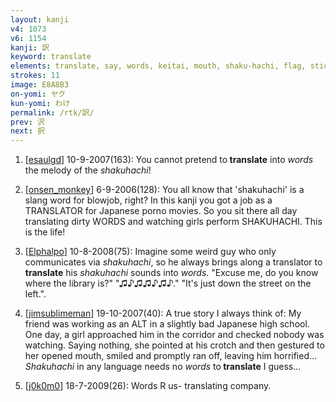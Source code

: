 ```yaml
---
layout: kanji
v4: 1073
v6: 1154
kanji: 訳
keyword: translate
elements: translate, say, words, keitai, mouth, shaku-hachi, flag, stick
strokes: 11
image: E8A8B3
on-yomi: ヤク
kun-yomi: わけ
permalink: /rtk/訳/
prev: 沢
next: 択
---
```


1) [<a href="http://kanji.koohii.com/profile/esaulgd">esaulgd</a>] 10-9-2007(163): You cannot pretend to<strong> translate</strong> into <em>words</em> the melody of the <em>shakuhachi</em>!

2) [<a href="http://kanji.koohii.com/profile/onsen_monkey">onsen_monkey</a>] 6-9-2006(128): You all know that &#039;shakuhachi&#039; is a slang word for blowjob, right? In this kanji you got a job as a TRANSLATOR for Japanese porno movies. So you sit there all day translating dirty WORDS and watching girls perform SHAKUHACHI. This is the life!

3) [<a href="http://kanji.koohii.com/profile/Elphalpo">Elphalpo</a>] 10-8-2008(75): Imagine some weird guy who only communicates via <em>shakuhachi</em>, so he always brings along a translator to<strong> translate</strong> his <em>shakuhachi</em> sounds into <em>words</em>. &quot;Excuse me, do you know where the library is?&quot; &quot;♫♪♫♫♪♫♪.&quot; &quot;It&#039;s just down the street on the left.&quot;.

4) [<a href="http://kanji.koohii.com/profile/jimsublimeman">jimsublimeman</a>] 19-10-2007(40): A true story I always think of: My friend was working as an ALT in a slightly bad Japanese high school. One day, a girl approached him in the corridor and checked nobody was watching. Saying nothing, she pointed at his crotch and then gestured to her opened mouth, smiled and promptly ran off, leaving him horrified... <em>Shakuhachi</em> in any language needs no <em>words</em> to<strong> translate</strong> I guess...

5) [<a href="http://kanji.koohii.com/profile/j0k0m0">j0k0m0</a>] 18-7-2009(26): Words R us- translating company.

